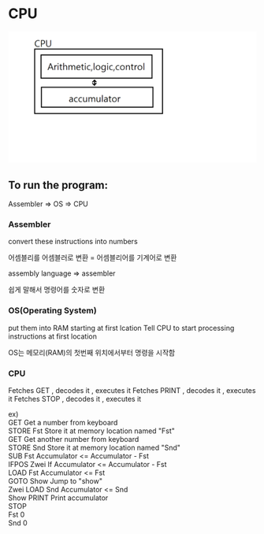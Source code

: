 # CPU

![CPU1](./img/CPU1.png)

## To run the program:

Assembler => OS => CPU


### Assembler

convert these instructions into numbers

어셈블리를 어셈블러로 변환 = 어셈블리어를 기계어로 변환

assembly language => assembler

쉽게 말해서 명령어를 숫자로 변환

### OS(Operating System)

put them into RAM starting at first lcation
Tell CPU to start processing instructions at first location

OS는 메모리(RAM)의 첫번째 위치에서부터 명령을 시작함

### CPU

Fetches GET , decodes it , executes it
Fetches PRINT , decodes it , executes it
Fetches STOP , decodes it , executes it

ex) <br/>
GET   Get a number from keyboard  <br/>
STORE Fst   Store it at memory location named "Fst" <br/>
GET   Get another number from keyboard  <br/>
STORE Snd   Store it at memory location named "Snd" <br/>
SUB Fst   Accumulator <= Accumulator - Fst  <br/>
IFPOS Zwei    If Accumulator <= Accumulator - Fst <br/>
LOAD Fst    Accumulator <= Fst  <br/>
GOTO Show   Jump to "show"  <br/>
Zwei LOAD Snd   Accumulator <= Snd  <br/>
Show PRINT    Print accumulator <br/>
STOP  <br/>
Fst   0 <br/>
Snd   0 <br/>
